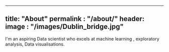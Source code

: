 ---
title: "About"
permalink : "/about/"
header:
  image : "/images/Dublin_bridge.jpg"
----
I'm an aspiring Data scientist who excels at machine learning , exploratory analysis, Data visualisations.  
